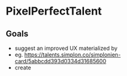 # PixelPerfectTalent

## Goals

- suggest an improved UX materialized by 
- eg. https://talents.simplon.co/simplonien-card/5abbcdd393d0334d31685600
- create